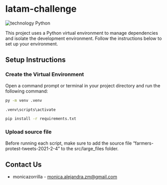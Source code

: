 # latam-challenge
![technology Python](https://img.shields.io/badge/technology-python-blue.svg)

This project uses a Python virtual environment to manage dependencies and isolate the development environment. Follow the instructions below to set up your environment.

## Setup Instructions

### Create the Virtual Environment

Open a command prompt or terminal in your project directory and run the following command:

```bash
py -m venv .venv

.venv\scripts\activate

pip install -r requirements.txt
```

### Upload source file

Before running each script, make sure to add the source file “farmers-protest-tweets-2021-2-4” to the src/large_files folder.


## Contact Us

- monicazorrilla - monica.alejandra.zm@gmail.com